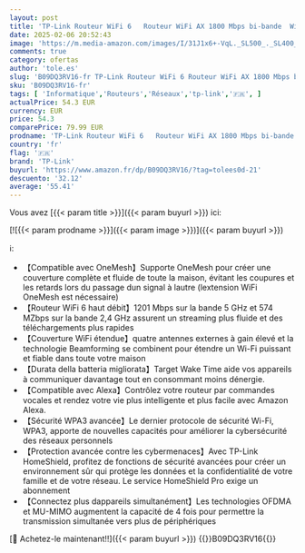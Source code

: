 ```yaml
---
layout: post
title: 'TP-Link Routeur WiFi 6   Routeur WiFi AX 1800 Mbps bi-bande  WiFi 6  5 ports Gigabit  4 antennes à haute performance  OneMesh  WPA3  Contrôle parental  Antivirus intégré   Archer AX23 '
date: 2025-02-06 20:52:43
image: 'https://m.media-amazon.com/images/I/31J1x6+-VqL._SL500_._SL400_.jpg'
comments: true
category: ofertas
author: 'tole.es'
slug: 'B09DQ3RV16-fr TP-Link Routeur WiFi 6 Routeur WiFi AX 1800 Mbps bi-bande...'
sku: 'B09DQ3RV16-fr'
tags: [ 'Informatique','Routeurs','Réseaux','tp-link','🇫🇷', ]
actualPrice: 54.3 EUR
currency: EUR
price: 54.3
comparePrice: 79.99 EUR
prodname: 'TP-Link Routeur WiFi 6   Routeur WiFi AX 1800 Mbps bi-bande  WiFi 6  5 ports Gigabit  4 antennes à haute performance  OneMesh  WPA3  Contrôle parental  Antivirus intégré   Archer AX23 '
country: 'fr'
flag: '🇫🇷'
brand: 'TP-Link'
buyurl: 'https://www.amazon.fr/dp/B09DQ3RV16/?tag=tolees0d-21'
descuento: '32.12'
average: '55.41'
---
```


Vous avez [{{< param title >}}]({{< param buyurl >}}) ici:

[![{{< param prodname >}}]({{< param image >}})]({{< param buyurl >}})

ℹ️:

- 【Compatible avec OneMesh】Supporte OneMesh pour créer une couverture complète et fluide de toute la maison, évitant les coupures et les retards lors du passage dun signal à lautre (lextension WiFi OneMesh est nécessaire)
- 【Routeur WiFi 6 haut débit】1201 Mbps sur la bande 5 GHz et 574 MZbps sur la bande 2,4 GHz assurent un streaming plus fluide et des téléchargements plus rapides
- 【Couverture WiFi étendue】quatre antennes externes à gain élevé et la technologie Beamforming se combinent pour étendre un Wi-Fi puissant et fiable dans toute votre maison
- 【Durata della batteria migliorata】Target Wake Time aide vos appareils à communiquer davantage tout en consommant moins dénergie.
- 【Compatible avec Alexa】Contrôlez votre routeur par commandes vocales et rendez votre vie plus intelligente et plus facile avec Amazon Alexa.
- 【Sécurité WPA3 avancée】Le dernier protocole de sécurité Wi-Fi, WPA3, apporte de nouvelles capacités pour améliorer la cybersécurité des réseaux personnels
- 【Protection avancée contre les cybermenaces】Avec TP-Link HomeShield, profitez de fonctions de sécurité avancées pour créer un environnement sûr qui protège les données et la confidentialité de votre famille et de votre réseau. Le service HomeShield Pro exige un abonnement
- 【Connectez plus dappareils simultanément】Les technologies OFDMA et MU-MIMO augmentent la capacité de 4 fois pour permettre la transmission simultanée vers plus de périphériques

[🛒 Achetez-le maintenant!!]({{< param buyurl >}})
{{<world>}}B09DQ3RV16{{</world>}}
